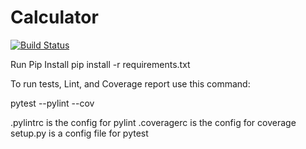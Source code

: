 # Calculator
[![Build Status](https://app.travis-ci.com/MaxLozada/calculator_2_hw.svg?branch=calc-version2)](https://app.travis-ci.com/MaxLozada/calculator_2_hw)

Run Pip Install
pip install -r requirements.txt

To run tests, Lint, and Coverage report use this command:

pytest  --pylint --cov

.pylintrc is the config for pylint
.coveragerc is the config for coverage
setup.py is a config file for pytest
